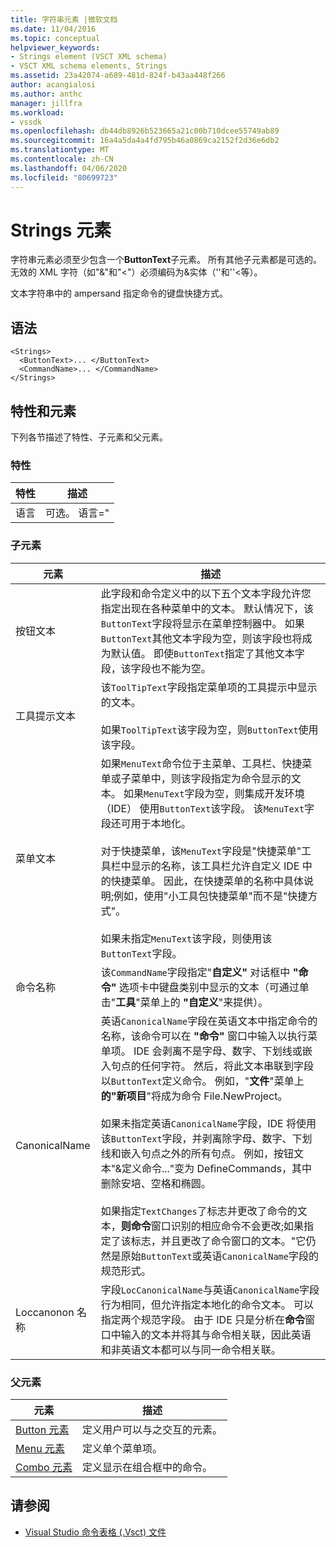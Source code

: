 ```yaml
---
title: 字符串元素 |微软文档
ms.date: 11/04/2016
ms.topic: conceptual
helpviewer_keywords:
- Strings element (VSCT XML schema)
- VSCT XML schema elements, Strings
ms.assetid: 23a42074-a689-481d-824f-b43aa448f266
author: acangialosi
ms.author: anthc
manager: jillfra
ms.workload:
- vssdk
ms.openlocfilehash: db44db8926b523665a21c00b710dcee55749ab89
ms.sourcegitcommit: 16a4a5da4a4fd795b46a0869ca2152f2d36e6db2
ms.translationtype: MT
ms.contentlocale: zh-CN
ms.lasthandoff: 04/06/2020
ms.locfileid: "80699723"
---
```

# <a name="strings-element"></a>Strings 元素
字符串元素必须至少包含一个**ButtonText**子元素。 所有其他子元素都是可选的。 无效的 XML 字符（如"&"和"<"）必须编码为&amp;实体（''和''&lt;等）。

 文本字符串中的 ampersand 指定命令的键盘快捷方式。

## <a name="syntax"></a>语法

```
<Strings>
  <ButtonText>... </ButtonText>
  <CommandName>... </CommandName>
</Strings>
```

## <a name="attributes-and-elements"></a>特性和元素
 下列各节描述了特性、子元素和父元素。

### <a name="attributes"></a>特性

|特性|描述|
|---------------|-----------------|
|语言|可选。 语言="|

### <a name="child-elements"></a>子元素

|元素|描述|
|-------------|-----------------|
|按钮文本|此字段和命令定义中的以下五个文本字段允许您指定出现在各种菜单中的文本。 默认情况下，该`ButtonText`字段将显示在菜单控制器中。 如果`ButtonText`其他文本字段为空，则该字段也将成为默认值。 即使`ButtonText`指定了其他文本字段，该字段也不能为空。|
|工具提示文本|该`ToolTipText`字段指定菜单项的工具提示中显示的文本。<br /><br /> 如果`ToolTipText`该字段为空，则`ButtonText`使用该字段。|
|菜单文本|如果`MenuText`命令位于主菜单、工具栏、快捷菜单或子菜单中，则该字段指定为命令显示的文本。 如果`MenuText`字段为空，则集成开发环境 （IDE） 使用`ButtonText`该字段。 该`MenuText`字段还可用于本地化。<br /><br /> 对于快捷菜单，该`MenuText`字段是"快捷菜单"工具栏中显示的名称，该工具栏允许自定义 IDE 中的快捷菜单。 因此，在快捷菜单的名称中具体说明;例如，使用"小工具包快捷菜单"而不是"快捷方式"。<br /><br /> 如果未指定`MenuText`该字段，则使用该`ButtonText`字段。|
|命令名称|该`CommandName`字段指定"**自定义"** 对话框中 **"命令"** 选项卡中键盘类别中显示的文本（可通过单击"**工具**"菜单上的 **"自定义**"来提供）。|
|CanonicalName|英语`CanonicalName`字段在英语文本中指定命令的名称，该命令可以在 **"命令"** 窗口中输入以执行菜单项。 IDE 会剥离不是字母、数字、下划线或嵌入句点的任何字符。 然后，将此文本串联到字段以`ButtonText`定义命令。 例如，"**文件**"菜单上**的"新项目**"将成为命令 File.NewProject。<br /><br /> 如果未指定英语`CanonicalName`字段，IDE 将使用该`ButtonText`字段，并剥离除字母、数字、下划线和嵌入句点之外的所有句点。 例如，按钮文本"&定义命令..."变为 DefineCommands，其中删除安培、空格和椭圆。<br /><br /> 如果指定`TextChanges`了标志并更改了命令的文本，**则命令**窗口识别的相应命令不会更改;如果指定了该标志，并且更改了命令窗口的文本。"它仍然是原始`ButtonText`或英语`CanonicalName`字段的规范形式。|
|Loccanonon 名称|字段`LocCanonicalName`与英语`CanonicalName`字段行为相同，但允许指定本地化的命令文本。 可以指定两个规范字段。 由于 IDE 只是分析在**命令**窗口中输入的文本并将其与命令相关联，因此英语和非英语文本都可以与同一命令相关联。|

### <a name="parent-elements"></a>父元素

|元素|描述|
|-------------|-----------------|
|[Button 元素](../extensibility/button-element.md)|定义用户可以与之交互的元素。|
|[Menu 元素](../extensibility/menu-element.md)|定义单个菜单项。|
|[Combo 元素](../extensibility/combo-element.md)|定义显示在组合框中的命令。|

## <a name="see-also"></a>请参阅
- [Visual Studio 命令表格 (.Vsct) 文件](../extensibility/internals/visual-studio-command-table-dot-vsct-files.md)
